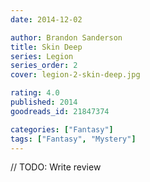 ```yaml
---
date: 2014-12-02

author: Brandon Sanderson
title: Skin Deep
series: Legion
series_order: 2
cover: legion-2-skin-deep.jpg

rating: 4.0
published: 2014
goodreads_id: 21847374

categories: ["Fantasy"]
tags: ["Fantasy", "Mystery"]
---
```


// TODO: Write review
